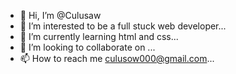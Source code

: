 - 👋 Hi, I’m @Culusaw
- 👀 I’m interested to be a full stuck web developer...
- 🌱 I’m currently learning html and css...
- 💞️ I’m looking to collaborate on ...
- 📫 How to reach me culusow000@gmail.com...

<!---
Culusaw/Culusaw is a ✨ special ✨ repository because its `README.md` (this file) appears on your GitHub profile.
You can click the Preview link to take a look at your changes.
--->
